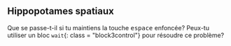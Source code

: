 ## Hippopotames spatiaux

Que se passe-t-il si tu maintiens la touche <kbd>espace</kbd> enfoncée? Peux-tu utiliser un bloc `wait`{: class = "block3control"} pour résoudre ce problème?